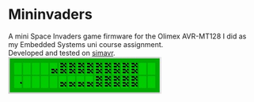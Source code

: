 # Mininvaders #

A mini Space Invaders game firmware for the Olimex AVR-MT128 I did as my Embedded Systems uni course assignment.  
Developed and tested on [simavr](https://github.com/akosthekiss/simavr).  
![Screenshot of the game](screenshot.jpg)
